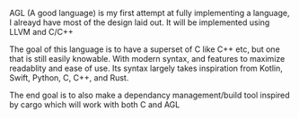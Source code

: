 AGL (A good language) is my first attempt at fully implementing a language, I alreayd have most of the design laid out. It will be implemented using LLVM and C/C++

The goal of this language is to have a superset of C like C++ etc, but one that is still easily knowable. With modern syntax, and features to maximize readablity and ease of use. Its syntax largely takes inspiration from Kotlin, Swift, Python, C, C++, and Rust.

The end goal is to also make a dependancy management/build tool inspired by cargo which will work with both C and AGL
